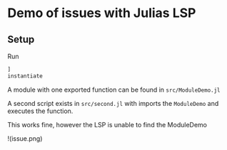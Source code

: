 # Demo of issues with Julias LSP


## Setup

Run
```julia
]
instantiate
```

A module with one exported function can be found in `src/ModuleDemo.jl`

A second script exists in `src/second.jl` with imports the `ModuleDemo` and executes the function.

This works fine, however the LSP is unable to find the ModuleDemo

!(issue.png)
